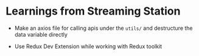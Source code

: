 # Learnings from Streaming Station

- Make an axios file for calling apis under the `utils/` and destructure the data variable directly

- Use Redux Dev Extension while working with Redux toolkit
